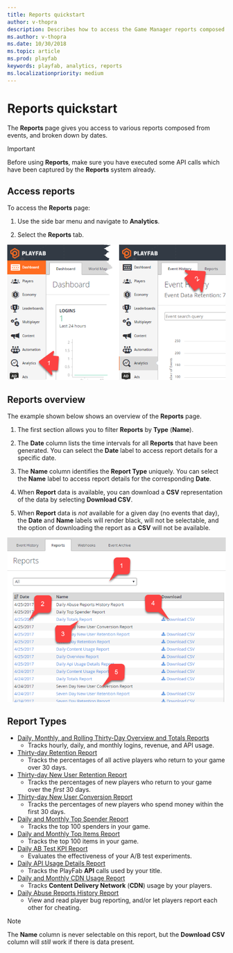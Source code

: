 ```yaml
---
title: Reports quickstart
author: v-thopra
description: Describes how to access the Game Manager reports composed from events, and broken down by dates.
ms.author: v-thopra
ms.date: 10/30/2018
ms.topic: article
ms.prod: playfab
keywords: playfab, analytics, reports
ms.localizationpriority: medium
---
```


# Reports quickstart

The **Reports** page gives you access to various reports composed from events, and broken down by dates.

> [!IMPORTANT]
> Before using **Reports**, make sure you have executed some API calls which have been captured by the **Reports** system already.

## Access reports

To access the **Reports** page:

1. Use the side bar menu and navigate to **Analytics**.

2. Select the **Reports** tab.

![Game Manager - Analytics - Reports](media/tutorials/game-manager-analytics-open-reports.png)  

## Reports overview

The example shown below shows an overview of the **Reports** page.

1. The first section allows you to filter **Reports** by **Type** (**Name**).

2. The **Date** column lists the time intervals for all **Reports** that have been generated. You can select the **Date** label to access report details for a specific date.

3. The **Name** column identifies the **Report Type** uniquely. You can select the **Name** label to access report details for the corresponding **Date**.

4. When **Report** data is available, you can download a **CSV** representation of the data by selecting **Download CSV**.

5. When **Report** data is *not* available for a given day (no events that day), the **Date** and **Name** labels will render black, will not be selectable, and the option of downloading the report as a **CSV** will not be available.

![Game Manager - Analytics - Reports](media/tutorials/game-manager-analytics-reports-overview.png)  

## Report Types

- [Daily, Monthly, and Rolling Thirty-Day Overview and Totals Reports](daily-monthly-and-rolling-30-day-overview-and-totals-reports.md)
  - Tracks hourly, daily, and monthly logins, revenue, and API usage.
- [Thirty-day Retention Report](thirty-day-retention-report.md)
  - Tracks the percentages of all active players who return to your game over 30 days.
- [Thirty-day New User Retention Report](thirty-day-new-user-retention-report.md)
  - Tracks the percentages of new players who return to your game over the *first* 30 days.
- [Thirty-day New User Conversion Report](thirty-day-new-user-conversion-report.md)
  - Tracks the percentages of new players who spend money within the first 30 days.
- [Daily and Monthly Top Spender Report](daily-and-monthly-top-spender-report.md)
  - Tracks the top 100 spenders in your game.
- [Daily and Monthly Top Items Report](daily-and-monthly-top-items-report.md)
  - Tracks the top 100 items in your game.
- [Daily AB Test KPI Report](daily-ab-test-kpi-report.md)
  - Evaluates the effectiveness of your A/B test experiments.
- [Daily API Usage Details Report](daily-api-usage-details-report.md)
  - Tracks the PlayFab **API** calls used by your title.
- [Daily and Monthly CDN Usage Report](daily-and-monthly-cdn-usage-report.md)
  - Tracks **Content Delivery Network** (**CDN**) usage by your players.
- [Daily Abuse Reports History Report](daily-abuse-reports-history-report.md)
  - View and read player bug reporting, and/or let players report each other for cheating.

> [!NOTE]
> The **Name** column is never selectable on this report, but the **Download CSV** column will *still* work if there is data present.

